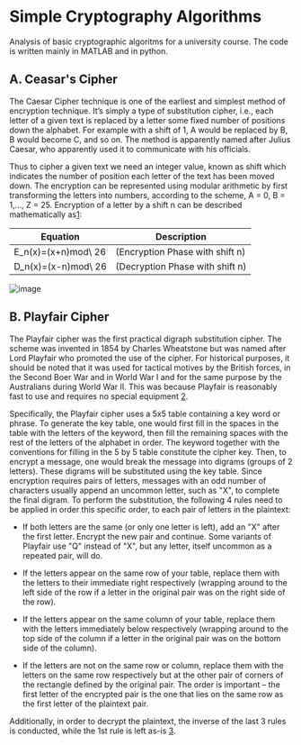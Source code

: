 # Simple Cryptography Algorithms

Analysis of basic cryptographic algoritms for a university course. 
The code is written mainly in MATLAB and in python.

## A. Ceasar's Cipher 

The Caesar Cipher technique is one of the earliest and simplest method of encryption technique. It’s simply a type of substitution cipher, i.e., each letter of a given text is replaced by a letter some fixed number of positions down the alphabet. For example with a shift of 1, A would be replaced by B, B would become C, and so on. The method is apparently named after Julius Caesar, who apparently used it to communicate with his officials. 

Thus to cipher a given text we need an integer value, known as shift which indicates the number of position each letter of the text has been moved down. 
The encryption can be represented using modular arithmetic by first transforming the letters into numbers, according to the scheme, A = 0, B = 1,…, Z = 25. Encryption of a letter by a shift n can be described mathematically as[1](https://www.geeksforgeeks.org/caesar-cipher-in-cryptography/):

| Equation | Description |
|--------------------|---------------------------------|
|E_n(x)=(x+n)mod\ 26 | (Encryption Phase with shift n) |
|D_n(x)=(x-n)mod\ 26 | (Decryption Phase with shift n) |


![image](https://user-images.githubusercontent.com/47864776/150894642-fc447eba-024b-424c-961f-85514cd00931.png)




## B. Playfair Cipher

The Playfair cipher was the first practical digraph substitution cipher. The scheme was invented in 1854 by Charles Wheatstone but was named after Lord Playfair who promoted the use of the cipher. For historical purposes, it should be noted that it was used for tactical motives by the British forces, in the Second Boer War and in World War I and for the same purpose by the Australians during World War II. This was because Playfair is reasonably fast to use and requires no special equipment [2](https://www.geeksforgeeks.org/playfair-cipher-with-examples/).

Specifically, the Playfair cipher uses a 5x5 table containing a key word or phrase. To generate the key table, one would first fill in the spaces in the table with the letters of the keyword, then fill the remaining spaces with the rest of the letters of the alphabet in order. The keyword together with the conventions for filling in the 5 by 5 table constitute the cipher key. Then, to encrypt a message, one would break the message into digrams (groups of 2 letters). These digrams will be substituted using the key table. Since encryption requires pairs of letters, messages with an odd number of characters usually append an uncommon letter, such as "X", to complete the final digram. To perform the substitution, the following 4 rules need to be applied in order this specific order, to each pair of letters in the plaintext:

- If both letters are the same (or only one letter is left), add an "X" after the first letter. Encrypt the new pair and continue. Some variants of Playfair use "Q" instead of "X", but any letter, itself uncommon as a repeated pair, will do.

- If the letters appear on the same row of your table, replace them with the letters to their immediate right respectively (wrapping around to the left side of the row if a letter in the original pair was on the right side of the row).

- If the letters appear on the same column of your table, replace them with the letters immediately below respectively (wrapping around to the top side of the column if a letter in the original pair was on the bottom side of the column).

- If the letters are not on the same row or column, replace them with the letters on the same row respectively but at the other pair of corners of the rectangle defined by the original pair. The order is important – the first letter of the encrypted pair is the one that lies on the same row as the first letter of the plaintext pair.

Additionally, in order to decrypt the plaintext, the inverse of the last 3 rules is conducted, while the 1st rule is left as-is [3](https://en.wikipedia.org/wiki/Playfair_cipher).

